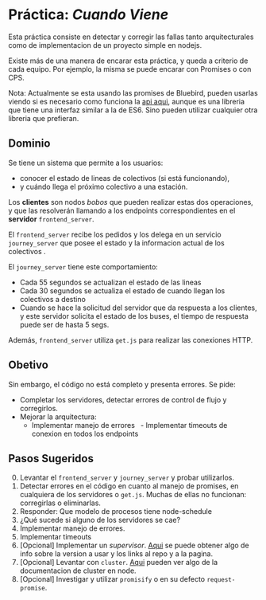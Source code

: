 # Práctica: _Cuando Viene_

Esta práctica consiste en detectar y corregir las fallas tanto arquitecturales como de implementacion de un proyecto simple en nodejs.

Existe más de una manera de encarar esta práctica, y queda a criterio de cada equipo. Por ejemplo, la misma se puede encarar con Promises o con CPS.

Nota: Actualmente se esta usando las promises de Bluebird, pueden usarlas viendo si es necesario como funciona la [api aqui](http://bluebirdjs.com/docs/api-reference.html), aunque es una libreria que tiene una interfaz similar a la de ES6. Sino pueden utilizar cualquier otra libreria que prefieran.

## Dominio

Se tiene un sistema que permite a los usuarios:

  * conocer el estado de lineas de colectivos (si está funcionando),
  * y cuándo llega el próximo colectivo a una estación.

Los **clientes** son nodos _bobos_ que pueden realizar estas dos operaciones, y que las resolverán llamando a los endpoints correspondientes en el **servidor** `frontend_server`.

El `frontend_server` recibe los pedidos y los delega en un servicio `journey_server` que posee el estado y la informacion actual de los colectivos .

El `journey_server` tiene este comportamiento:

- Cada 55 segundos se actualizan el estado de las lineas
- Cada 30 segundos se actualiza el estado de cuando llegan los colectivos a destino
- Cuando se hace la solicitud del servidor que da respuesta a los clientes, y este servidor solicita el estado de los buses, el tiempo de respuesta puede ser de hasta 5 segs.

Además, `frontend_server` utiliza `get.js` para realizar las conexiones HTTP.

## Obetivo

Sin embargo, el código no está completo y presenta errores. Se pide:

- Completar los servidores, detectar errores de control de flujo y corregirlos.
- Mejorar la arquitectura:
   - Implementar manejo de errores
   - Implementar timeouts de conexion en todos los endpoints

## Pasos Sugeridos

 0. Levantar el `frontend_server` y `journey_server` y probar utilizarlos.
 1. Detectar errores en el código en cuanto al manejo de promises, en cualquiera de los servidores o `get.js`. Muchas de ellas no funcionan: corregirlas o eliminarlas.
 2. Responder: Que modelo de procesos tiene node-schedule
 3. ¿Qué sucede si alguno de los servidores se cae?
 4. Implementar manejo de errores.
 5. Implementar timeouts
 6. [Opcional] Implementar un _supervisor_. [Aqui](https://www.npmjs.com/package/supervisor) se puede obtener algo de info sobre la version a usar y los links al repo y a la pagina.
 7. [Opcional] Levantar con `cluster`. [Aqui](https://nodejs.org/api/cluster.html) pueden ver algo de la documentacion de cluster en node.
 8. [Opcional] Investigar y utilizar `promisify` o en su defecto `request-promise`.
